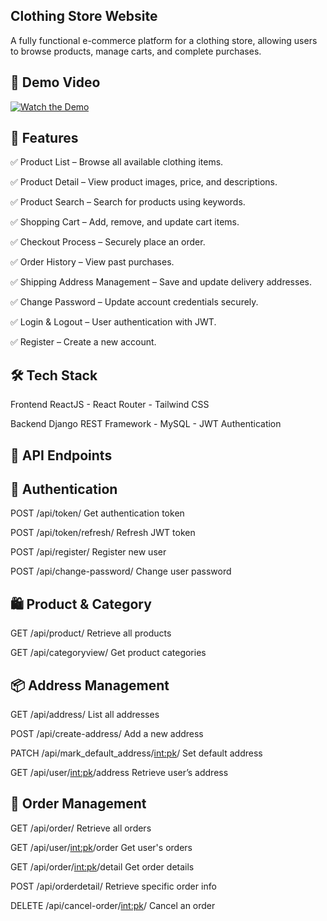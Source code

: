 ## Clothing Store Website

A fully functional e-commerce platform for a clothing store, allowing users to browse products, manage carts, and complete purchases.


## 🎥 Demo Video  
[![Watch the Demo](https://img.youtube.com/vi/ZhPm3UiTWuA/maxresdefault.jpg)](https://www.youtube.com/watch?v=ZhPm3UiTWuA)


## 🚀 Features

✅ Product List – Browse all available clothing items.

✅ Product Detail – View product images, price, and descriptions.

✅ Product Search – Search for products using keywords.

✅ Shopping Cart – Add, remove, and update cart items.

✅ Checkout Process – Securely place an order.

✅ Order History – View past purchases.

✅ Shipping Address Management – Save and update delivery addresses.

✅ Change Password – Update account credentials securely.

✅ Login & Logout – User authentication with JWT.

✅ Register – Create a new account.

## 🛠️ Tech Stack

Frontend
ReactJS -
React Router -
Tailwind CSS

Backend
Django REST Framework -
MySQL -
JWT Authentication

## 📌 API Endpoints

## 🔐 Authentication


POST	/api/token/	Get authentication token

POST	/api/token/refresh/	Refresh JWT token

POST	/api/register/	Register new user

POST	/api/change-password/	Change user password

## 🛍️ Product & Category


GET	/api/product/	Retrieve all products

GET	/api/categoryview/	Get product categories

## 📦 Address Management


GET	/api/address/	List all addresses

POST	/api/create-address/	Add a new address

PATCH	/api/mark_default_address/<int:pk>/	Set default address

GET	/api/user/<int:pk>/address	Retrieve user’s address

## 🛒 Order Management


GET	/api/order/	Retrieve all orders

GET	/api/user/<int:pk>/order	Get user's orders

GET	/api/order/<int:pk>/detail	Get order details

POST	/api/orderdetail/	Retrieve specific order info

DELETE	/api/cancel-order/<int:pk>/	Cancel an order

